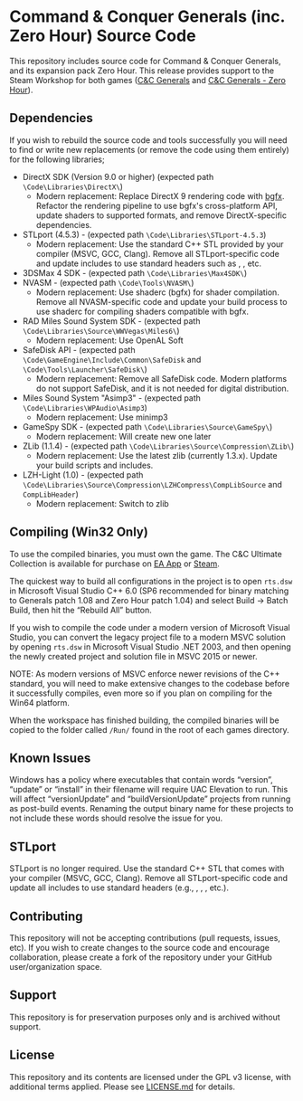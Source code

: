 # Command & Conquer Generals (inc. Zero Hour) Source Code

This repository includes source code for Command & Conquer Generals, and its expansion pack Zero Hour. This release provides support to the Steam Workshop for both games ([C&C Generals](https://steamcommunity.com/workshop/browse/?appid=2229870) and [C&C Generals - Zero Hour](https://steamcommunity.com/workshop/browse/?appid=2732960)).


## Dependencies

If you wish to rebuild the source code and tools successfully you will need to find or write new replacements (or remove the code using them entirely) for the following libraries;

- DirectX SDK (Version 9.0 or higher) (expected path `\Code\Libraries\DirectX\`)
	- Modern replacement: Replace DirectX 9 rendering code with [bgfx](https://bkaradzic.github.io/bgfx/). Refactor the rendering pipeline to use bgfx's cross-platform API, update shaders to supported formats, and remove DirectX-specific dependencies.
- STLport (4.5.3) - (expected path `\Code\Libraries\STLport-4.5.3`)
  - Modern replacement: Use the standard C++ STL provided by your compiler (MSVC, GCC, Clang). Remove all STLport-specific code and update includes to use standard headers such as <vector>, <string>, etc.
- 3DSMax 4 SDK - (expected path `\Code\Libraries\Max4SDK\`)
- NVASM - (expected path `\Code\Tools\NVASM\`)
	- Modern replacement: Use shaderc (bgfx) for shader compilation. Remove all NVASM-specific code and update your build process to use shaderc for compiling shaders compatible with bgfx.
- RAD Miles Sound System SDK - (expected path `\Code\Libraries\Source\WWVegas\Miles6\`)
  - Modern replacement: Use OpenAL Soft
- SafeDisk API - (expected path `\Code\GameEngine\Include\Common\SafeDisk` and `\Code\Tools\Launcher\SafeDisk\`)
  - Modern replacement: Remove all SafeDisk code. Modern platforms do not support SafeDisk, and it is not needed for digital distribution.
- Miles Sound System "Asimp3" - (expected path `\Code\Libraries\WPAudio\Asimp3`)
  - Modern replacement: Use minimp3
- GameSpy SDK - (expected path `\Code\Libraries\Source\GameSpy\`)
  - Modern replacement: Will create new one later
- ZLib (1.1.4) - (expected path `\Code\Libraries\Source\Compression\ZLib\`)
  - Modern replacement: Use the latest zlib (currently 1.3.x). Update your build scripts and includes.
- LZH-Light (1.0) - (expected path `\Code\Libraries\Source\Compression\LZHCompress\CompLibSource` and `CompLibHeader`)
  - Modern replacement: Switch to zlib


## Compiling (Win32 Only)

To use the compiled binaries, you must own the game. The C&C Ultimate Collection is available for purchase on [EA App](https://www.ea.com/en-gb/games/command-and-conquer/command-and-conquer-the-ultimate-collection/buy/pc) or [Steam](https://store.steampowered.com/bundle/39394/Command__Conquer_The_Ultimate_Collection/).

The quickest way to build all configurations in the project is to open `rts.dsw` in Microsoft Visual Studio C++ 6.0 (SP6 recommended for binary matching to Generals patch 1.08 and Zero Hour patch 1.04) and select Build -> Batch Build, then hit the “Rebuild All” button.

If you wish to compile the code under a modern version of Microsoft Visual Studio, you can convert the legacy project file to a modern MSVC solution by opening `rts.dsw` in Microsoft Visual Studio .NET 2003, and then opening the newly created project and solution file in MSVC 2015 or newer.

NOTE: As modern versions of MSVC enforce newer revisions of the C++ standard, you will need to make extensive changes to the codebase before it successfully compiles, even more so if you plan on compiling for the Win64 platform.

When the workspace has finished building, the compiled binaries will be copied to the folder called `/Run/` found in the root of each games directory. 


## Known Issues

Windows has a policy where executables that contain words “version”, “update” or “install” in their filename will require UAC Elevation to run. This will affect “versionUpdate” and “buildVersionUpdate” projects from running as post-build events. Renaming the output binary name for these projects to not include these words should resolve the issue for you.


## STLport
STLport is no longer required. Use the standard C++ STL that comes with your compiler (MSVC, GCC, Clang). Remove all STLport-specific code and update all includes to use standard headers (e.g., <vector>, <string>, <map>, etc.).


## Contributing

This repository will not be accepting contributions (pull requests, issues, etc). If you wish to create changes to the source code and encourage collaboration, please create a fork of the repository under your GitHub user/organization space.


## Support

This repository is for preservation purposes only and is archived without support. 


## License

This repository and its contents are licensed under the GPL v3 license, with additional terms applied. Please see [LICENSE.md](LICENSE.md) for details.

